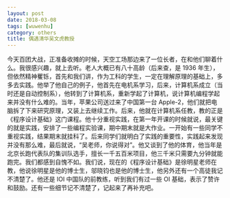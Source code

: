```yaml
---
layout: post
date: 2018-03-08
tags: [wuwenhu]
category: others
title: 偶遇清华吴文虎教授
---
```


今天百团大战，正准备收摊的时候，天空工场那边来了一位长者，在和他们聊着什么。我很感兴趣，就上去听。老人大概已有八十高龄（后来查，是 1936 年生），但依然精神矍铄，首先和我们讲，作为工科的学生，一定在理解原理的基础上，多多去实践。他举了他自己的例子，他首先在电机系学习，后来，计算机系成立（当时还是自动控制系），他转到了计算机系，重新学起了计算机，说计算机编程学起来并没有什么难的。当年，苹果公司送过来了中国第一台 Apple-2，他们就把电脑拆了下来研究原理，又装上去继续工作。后来，他就在计算机系任教，教的正是《程序设计基础》这门课程。他十分重视实践，在第一年开课的时候就说，最关键的就是实践，安排了一些编程实验课，期中期末就是大作业。一开始有一些同学不重视实践，结果期末就挂科了。后来同学们就明白了实践的重要性，实践起来发现并没有那么难，最后就说，“吴老师，你说得对”。他又谈到了他的体育，他当年是北京长跑代表队的集训队选手，擅长一千五百米项目，他三千米只需要九分钟就能跑完。我们都感到自愧不如。我们说，现在的《程序设计基础》是徐明星老师在教，他说徐明星是他的博士生，邬晓钧也是他的博士生，他另外还有一个高徒我记不清楚了。他还是 IOI 中国队的前教练，听到我们有过一些 OI 基础，表示了赞许和鼓励。还有一些细节记不清楚了，记起来了再补充吧。


